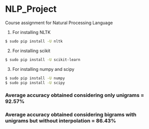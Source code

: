 # NLP_Project
Course assignment for Natural Processing Language

1. For installing NLTK

  ```sh
  $ sudo pip install -U nltk
  ```
  
2. For installing scikit

  ```sh
  $ sudo pip install -U scikit-learn
  ```
  
3. For installing numpy and scipy

  ```sh
  $ sudo pip install -U numpy
  $ sudo pip install -U scipy
  ```

### Average accuracy obtained considering only unigrams = 92.57%
### Average accuracy obtained considering bigrams with unigrams but without interpolation = 86.43%
